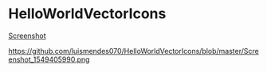 # HelloWorldVectorIcons

<a href="https://github.com/luismendes070/HelloWorldVectorIcons/blob/master/Screenshot_1549405990.png">Screenshot<a>

https://github.com/luismendes070/HelloWorldVectorIcons/blob/master/Screenshot_1549405990.png
